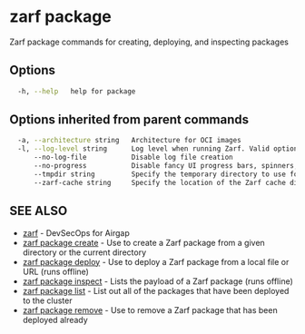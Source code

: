 # zarf package

Zarf package commands for creating, deploying, and inspecting packages

## Options

``` bash
  -h, --help   help for package
```

## Options inherited from parent commands

``` bash
  -a, --architecture string   Architecture for OCI images
  -l, --log-level string      Log level when running Zarf. Valid options are: warn, info, debug, trace (default "info")
      --no-log-file           Disable log file creation
      --no-progress           Disable fancy UI progress bars, spinners, logos, etc
      --tmpdir string         Specify the temporary directory to use for intermediate files
      --zarf-cache string     Specify the location of the Zarf cache directory (default "~/.zarf-cache")
```

## SEE ALSO

* [zarf](zarf.md) - DevSecOps for Airgap
* [zarf package create](zarf_package_create.md) - Use to create a Zarf package from a given directory or the current directory
* [zarf package deploy](zarf_package_deploy.md) - Use to deploy a Zarf package from a local file or URL (runs offline)
* [zarf package inspect](zarf_package_inspect.md) - Lists the payload of a Zarf package (runs offline)
* [zarf package list](zarf_package_list.md) - List out all of the packages that have been deployed to the cluster
* [zarf package remove](zarf_package_remove.md) - Use to remove a Zarf package that has been deployed already

